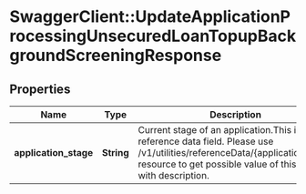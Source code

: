 # SwaggerClient::UpdateApplicationProcessingUnsecuredLoanTopupBackgroundScreeningResponse

## Properties
Name | Type | Description | Notes
------------ | ------------- | ------------- | -------------
**application_stage** | **String** | Current stage of an application.This is a reference data field. Please use /v1/utilities/referenceData/{applicationStage} resource to get possible value of this field with description. | 


